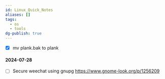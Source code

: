 ```yaml
---
id: Linux_Quick_Notes
aliases: []
tags:
  - os
  - tools
dg-publish: true
---
```

- [x] mv plank.bak to plank

#### 2024-07-28

- [ ] Secure weechat using gnupg
      https://www.gnome-look.org/p/1256209
